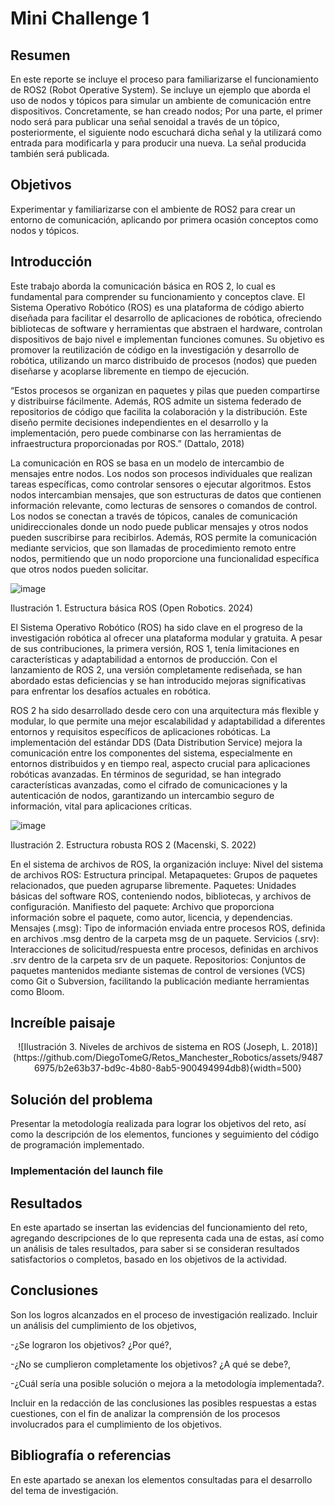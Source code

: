 # Mini Challenge 1

## Resumen

En este reporte se incluye el proceso para familiarizarse el funcionamiento de ROS2 (Robot Operative System). Se incluye un ejemplo que aborda el uso de nodos y tópicos para simular un ambiente de comunicación entre dispositivos. Concretamente, se han creado nodos; Por una parte, el primer nodo será para publicar una señal senoidal a través de un tópico, posteriormente, el siguiente nodo escuchará dicha señal y la utilizará como entrada para modificarla y para producir una nueva. La señal producida también será publicada. 

## Objetivos

Experimentar y familiarizarse con el ambiente de ROS2 para crear un entorno de comunicación, aplicando por primera ocasión conceptos como nodos y tópicos. 

## Introducción

Este trabajo aborda la comunicación básica en ROS 2, lo cual es fundamental para comprender su funcionamiento y conceptos clave. El Sistema Operativo Robótico (ROS) es una plataforma de código abierto diseñada para facilitar el desarrollo de aplicaciones de robótica, ofreciendo bibliotecas de software y herramientas que abstraen el hardware, controlan dispositivos de bajo nivel e implementan funciones comunes. Su objetivo es promover la reutilización de código en la investigación y desarrollo de robótica, utilizando un marco distribuido de procesos (nodos) que pueden diseñarse y acoplarse libremente en tiempo de ejecución.

 “Estos procesos se organizan en paquetes y pilas que pueden compartirse y distribuirse fácilmente. Además, ROS admite un sistema federado de repositorios de código que facilita la colaboración y la distribución. Este diseño permite decisiones independientes en el desarrollo y la implementación, pero puede combinarse con las herramientas de infraestructura proporcionadas por ROS.” (Dattalo, 2018)

La comunicación en ROS se basa en un modelo de intercambio de mensajes entre nodos. Los nodos son procesos individuales que realizan tareas específicas, como controlar sensores o ejecutar algoritmos. Estos nodos intercambian mensajes, que son estructuras de datos que contienen información relevante, como lecturas de sensores o comandos de control. Los nodos se conectan a través de tópicos, canales de comunicación unidireccionales donde un nodo puede publicar mensajes y otros nodos pueden suscribirse para recibirlos. Además, ROS permite la comunicación mediante servicios, que son llamadas de procedimiento remoto entre nodos, permitiendo que un nodo proporcione una funcionalidad específica que otros nodos pueden solicitar.

![image](https://github.com/DiegoTomeG/Retos_Manchester_Robotics/assets/94876975/ece6b092-e39b-4a13-87ac-374091edf285)

Ilustración 1. Estructura básica ROS (Open Robotics. 2024)

El Sistema Operativo Robótico (ROS) ha sido clave en el progreso de la investigación robótica al ofrecer una plataforma modular y gratuita. A pesar de sus contribuciones, la primera versión, ROS 1, tenía limitaciones en características y adaptabilidad a entornos de producción. Con el lanzamiento de ROS 2, una versión completamente rediseñada, se han abordado estas deficiencias y se han introducido mejoras significativas para enfrentar los desafíos actuales en robótica.

ROS 2 ha sido desarrollado desde cero con una arquitectura más flexible y modular, lo que permite una mejor escalabilidad y adaptabilidad a diferentes entornos y requisitos específicos de aplicaciones robóticas. La implementación del estándar DDS (Data Distribution Service) mejora la comunicación entre los componentes del sistema, especialmente en entornos distribuidos y en tiempo real, aspecto crucial para aplicaciones robóticas avanzadas. En términos de seguridad, se han integrado características avanzadas, como el cifrado de comunicaciones y la autenticación de nodos, garantizando un intercambio seguro de información, vital para aplicaciones críticas.

![image](https://github.com/DiegoTomeG/Retos_Manchester_Robotics/assets/94876975/78bbfcc8-d98b-46ad-9420-6e6082061438)

Ilustración 2. Estructura robusta ROS 2 (Macenski, S. 2022)

En el sistema de archivos de ROS, la organización incluye:
Nivel del sistema de archivos ROS: Estructura principal.
Metapaquetes: Grupos de paquetes relacionados, que pueden agruparse libremente.
Paquetes: Unidades básicas del software ROS, conteniendo nodos, bibliotecas, y archivos de configuración.
Manifiesto del paquete: Archivo que proporciona información sobre el paquete, como autor, licencia, y dependencias.
Mensajes (.msg): Tipo de información enviada entre procesos ROS, definida en archivos .msg dentro de la carpeta msg de un paquete.
Servicios (.srv): Interacciones de solicitud/respuesta entre procesos, definidas en archivos .srv dentro de la carpeta srv de un paquete.
Repositorios: Conjuntos de paquetes mantenidos mediante sistemas de control de versiones (VCS) como Git o Subversion, facilitando la publicación mediante herramientas como Bloom.

## Increíble paisaje
<p align="center">
![Ilustración 3. Niveles de archivos de sistema en ROS (Joseph, L. 2018)](https://github.com/DiegoTomeG/Retos_Manchester_Robotics/assets/94876975/b2e63b37-bd9c-4b80-8ab5-900494994db8){width=500}
</p>

## Solución del problema

Presentar la metodología realizada para lograr los objetivos del reto, así como la descripción de los elementos, funciones y seguimiento del código de programación implementado.

### Implementación del launch file

## Resultados

En este apartado se insertan las evidencias del funcionamiento del reto, agregando descripciones de lo que representa cada una de estas, así como un análisis de tales resultados, para saber si se consideran resultados satisfactorios o completos, basado en los objetivos de la actividad.

## Conclusiones

Son los logros alcanzados en el proceso de investigación realizado. Incluir un análisis del cumplimiento de los objetivos,

-¿Se lograron los objetivos? ¿Por qué?, 

-¿No se cumplieron completamente los objetivos? ¿A qué se debe?, 

-¿Cuál sería una posible solución o mejora a la metodología implementada?.

Incluir en la redacción de las conclusiones las posibles respuestas a estas cuestiones, con el fin de analizar la comprensión de los procesos involucrados para el cumplimiento de los objetivos.

## Bibliografía o referencias

En este apartado se anexan los elementos consultadas para el desarrollo del tema de investigación.
